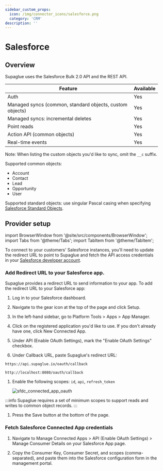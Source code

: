```yaml
---
sidebar_custom_props:
  icon: /img/connector_icons/salesforce.png
  category: 'CRM'
description: ''
---
```


# Salesforce

## Overview

Supaglue uses the Salesforce Bulk 2.0 API and the REST API.

| Feature                                                  | Available |
| -------------------------------------------------------- | --------- |
| Auth                                                     | Yes       |
| Managed syncs (common, standard objects, custom objects) | Yes       |
| Managed syncs: incremental deletes                       | Yes       |
| Point reads                                              | Yes       |
| Action API (common objects)                              | Yes       |
| Real-time events                                         | Yes       |

Note: When listing the custom objects you'd like to sync, omit the `__c` suffix.

Supported common objects:

- Account
- Contact
- Lead
- Opportunity
- User

Supported standard objects: use singular Pascal casing when specifying [Salesforce Standard Objects](https://developer.salesforce.com/docs/atlas.en-us.object_reference.meta/object_reference/sforce_api_objects_list.htm).

## Provider setup

import BrowserWindow from '@site/src/components/BrowserWindow';
import Tabs from '@theme/Tabs';
import TabItem from '@theme/TabItem';

To connect to your customers' Salesforce instances, you'll need to update the redirect URL to point to Supaglue and fetch the API access credentials in your [Salesforce developer account](https://developer.salesforce.com).

### Add Redirect URL to your Salesforce app.

Supaglue provides a redirect URL to send information to your app. To add the redirect URL to your Salesforce app:

1. Log in to your Salesforce dashboard.

1. Navigate to the gear icon at the top of the page and click Setup.

1. In the left-hand sidebar, go to Platform Tools > Apps > App Manager.

1. Click on the registered application you'd like to use. If you don't already have one, click New Connected App.

1. Under API (Enable OAuth Settings), mark the "Enable OAuth Settings" checkbox.

1. Under Callback URL, paste Supaglue's redirect URL:

<Tabs>
<TabItem value="supaglue-cloud" label="Supaglue Cloud" default>

```
https://api.supaglue.io/oauth/callback
```

</TabItem>
<TabItem value="localhost" label="Localhost">

```
http://localhost:8080/oauth/callback
```
</TabItem>
</Tabs>

1. Enable the following scopes: `id`, `api`, `refresh_token`

   <BrowserWindow url="acmecorp.my.salesforce.com/app/mgmt/forceconnectedapp/forceAppEdit.apexp">

   ![sfdc_connected_app_oauth](/img/sfdc_connected_app_oauth.png 'sfdc connected app oauth')

   </BrowserWindow>

  :::info
  Supaglue requires a set of minimum scopes to support reads and writes to common object records.
  :::

1. Press the Save button at the bottom of the page.

### Fetch Salesforce Connected App credentials

1. Navigate to Manage Connected Apps > API (Enable OAuth Settings) > Manage Consumer Details on your Salesforce App page.

1. Copy the Consumer Key, Consumer Secret, and scopes (comma-separated), and paste them into the Salesforce configuration form in the management portal.
